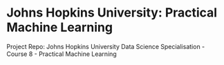 # Johns Hopkins University: Practical Machine Learning
Project Repo: Johns Hopkins University Data Science Specialisation - Course 8 - Practical Machine Learning
